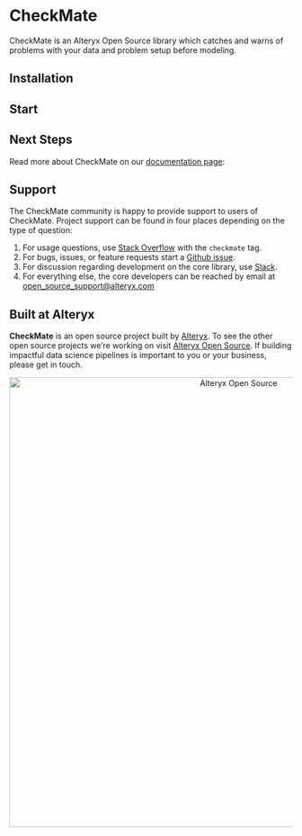 # CheckMate

CheckMate is an Alteryx Open Source library which catches and warns of problems with your data and problem setup before modeling.

## Installation

## Start

## Next Steps

Read more about CheckMate on our [documentation page](#):

## Support

The CheckMate community is happy to provide support to users of CheckMate. Project support can be found in four places depending on the type of question:
1. For usage questions, use [Stack Overflow](#) with the `checkmate` tag.
2. For bugs, issues, or feature requests start a [Github issue](#).
3. For discussion regarding development on the core library, use [Slack](#).
4. For everything else, the core developers can be reached by email at open_source_support@alteryx.com

## Built at Alteryx

**CheckMate** is an open source project built by [Alteryx](https://www.alteryx.com). To see the other open source projects we’re working on visit [Alteryx Open Source](https://www.alteryx.com/open-source). If building impactful data science pipelines is important to you or your business, please get in touch.

<p align="center">
  <a href="https://www.alteryx.com/open-source">
    <img src="https://alteryx-oss-web-images.s3.amazonaws.com/OpenSource_Logo-01.png" alt="Alteryx Open Source" width="800"/>
  </a>
</p>
